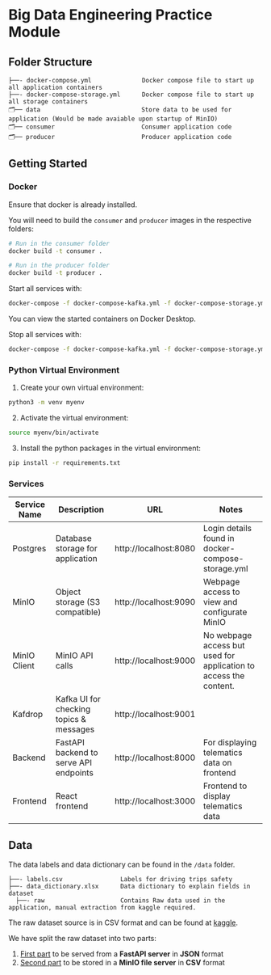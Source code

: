 # Big Data Engineering Practice Module

## Folder Structure

```
├──- docker-compose.yml              Docker compose file to start up all application containers
├──- docker-compose-storage.yml      Docker compose file to start up all storage containers
🗂️── data                            Store data to be used for application (Would be made avaiable upon startup of MinIO)
🗂️── consumer                        Consumer application code
🗂️── producer                        Producer application code
```

## Getting Started

### Docker

Ensure that docker is already installed.

You will need to build the `consumer` and `producer` images in the respective folders:

```sh
# Run in the consumer folder
docker build -t consumer .

# Run in the producer folder
docker build -t producer .
```

Start all services with:

```sh
docker-compose -f docker-compose-kafka.yml -f docker-compose-storage.yml -f docker-compose.yml up -d
```

You can view the started containers on Docker Desktop.

Stop all services with:

```sh
docker-compose -f docker-compose-kafka.yml -f docker-compose-storage.yml -f docker-compose.yml down
```

### Python Virtual Environment

1. Create your own virtual environment:

```sh
python3 -m venv myenv
```

2. Activate the virtual environment:

```sh
source myenv/bin/activate
```

3. Install the python packages in the virtual environment:

```sh
pip install -r requirements.txt
```

### Services

| Service Name | Description                             | URL                   | Notes                                                             |
| ------------ | --------------------------------------- | --------------------- | ----------------------------------------------------------------- |
| Postgres     | Database storage for application        | http://localhost:8080 | Login details found in docker-compose-storage.yml                 |
| MinIO        | Object storage (S3 compatible)          | http://localhost:9090 | Webpage access to view and configurate MinIO                      |
| MinIO Client | MinIO API calls                         | http://localhost:9000 | No webpage access but used for application to access the content. |
| Kafdrop      | Kafka UI for checking topics & messages | http://localhost:9001 |                                                                   |
| Backend      | FastAPI backend to serve API endpoints  | http://localhost:8000 | For displaying telematics data on frontend                        |
| Frontend     | React frontend                          | http://localhost:3000 | Frontend to display telematics data                               |

## Data

The data labels and data dictionary can be found in the `/data` folder.

```
├──- labels.csv                Labels for driving trips safety
├──- data_dictionary.xlsx      Data dictionary to explain fields in dataset
  ├──- raw                     Contains Raw data used in the application, manual extraction from kaggle required.

```

The raw dataset source is in CSV format and can be found at [kaggle](https://www.kaggle.com/datasets/vancharmlab/grabai).

We have split the raw dataset into two parts:

1. [First part](https://drive.google.com/file/d/1uZFnSLJEk_KECungCZJBnf_M0wv2sUI-/view?usp=drive_link) to be served from a **FastAPI server** in **JSON** format
2. [Second part](https://drive.google.com/file/d/1EdybA11rurBooihyecUQUVHmDwN0_O1Q/view?usp=drive_link) to be stored in a **MinIO file server** in **CSV** format
